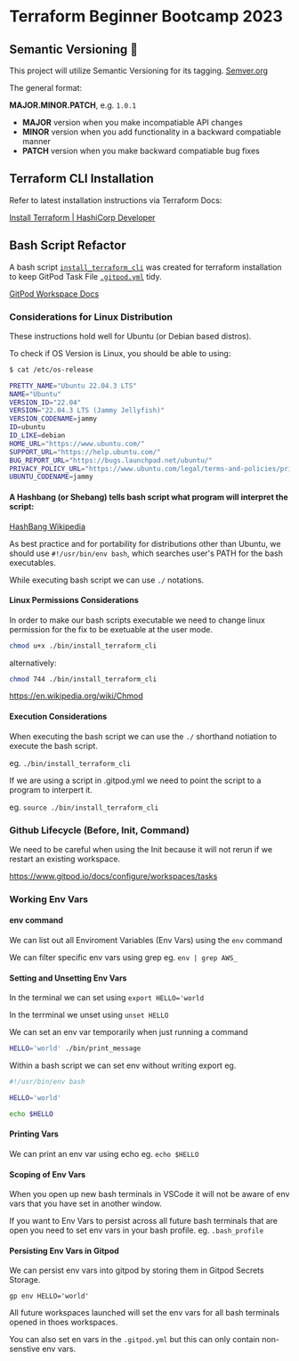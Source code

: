 # Terraform Beginner Bootcamp 2023

## Semantic Versioning :mage:

This project will utilize Semantic Versioning for its tagging.
[Semver.org](https://semver.org)

The general format:

**MAJOR.MINOR.PATCH**, e.g. `1.0.1`

- **MAJOR** version when you make incompatiable API changes
- **MINOR** version when you add functionality in a backward compatiable manner
- **PATCH** version when you make backward compatiable bug fixes


## Terraform CLI Installation

Refer to latest installation instructions via Terraform Docs:

[Install Terraform | HashiCorp Developer](https://developer.hashicorp.com/terraform/tutorials/aws-get-started/install-cli)


## Bash Script Refactor

A bash script [`install_terraform_cli`](./bin/install_terraform_cli) was created for terraform installation to keep GitPod Task File [`.gitpod.yml`](.gitpod.yml) tidy.


[GitPod Workspace Docs](https://www.gitpod.io/docs/configure/workspaces/tasks)


### Considerations for Linux Distribution

These instructions hold well for Ubuntu (or Debian based distros). 

To check if OS Version is Linux, you should be able to using:

```sh
$ cat /etc/os-release 

PRETTY_NAME="Ubuntu 22.04.3 LTS"
NAME="Ubuntu"
VERSION_ID="22.04"
VERSION="22.04.3 LTS (Jammy Jellyfish)"
VERSION_CODENAME=jammy
ID=ubuntu
ID_LIKE=debian
HOME_URL="https://www.ubuntu.com/"
SUPPORT_URL="https://help.ubuntu.com/"
BUG_REPORT_URL="https://bugs.launchpad.net/ubuntu/"
PRIVACY_POLICY_URL="https://www.ubuntu.com/legal/terms-and-policies/privacy-policy"
UBUNTU_CODENAME=jammy
```


#### A Hashbang (or Shebang) tells bash script what program will interpret the script:

[HashBang Wikipedia](https://en.wikipedia.org/wiki/Shebang_(Unix))

As best practice and for portability for distributions other than Ubuntu, we should use `#!/usr/bin/env bash`, which searches user's PATH for the bash executables.

While executing bash script we can use `./` notations.

#### Linux Permissions Considerations

In order to make our bash scripts executable we need to change linux permission for the fix to be exetuable at the user mode.

```sh
chmod u+x ./bin/install_terraform_cli
```

alternatively:

```sh
chmod 744 ./bin/install_terraform_cli
```

https://en.wikipedia.org/wiki/Chmod

#### Execution Considerations

When executing the bash script we can use the `./` shorthand notiation to execute the bash script.

eg. `./bin/install_terraform_cli`

If we are using a script in .gitpod.yml  we need to point the script to a program to interpert it.

eg. `source ./bin/install_terraform_cli`



### Github Lifecycle (Before, Init, Command)

We need to be careful when using the Init because it will not rerun if we restart an existing workspace.

https://www.gitpod.io/docs/configure/workspaces/tasks


### Working Env Vars

#### env command

We can list out all Enviroment Variables (Env Vars) using the `env` command

We can filter specific env vars using grep eg. `env | grep AWS_`

#### Setting and Unsetting Env Vars

In the terminal we can set using `export HELLO='world`

In the terrminal we unset using `unset HELLO`

We can set an env var temporarily when just running a command

```sh
HELLO='world' ./bin/print_message
```
Within a bash script we can set env without writing export eg.

```sh
#!/usr/bin/env bash

HELLO='world'

echo $HELLO
```

#### Printing Vars

We can print an env var using echo eg. `echo $HELLO`

#### Scoping of Env Vars

When you open up new bash terminals in VSCode it will not be aware of env vars that you have set in another window.

If you want to Env Vars to persist across all future bash terminals that are open you need to set env vars in your bash profile. eg. `.bash_profile`

#### Persisting Env Vars in Gitpod

We can persist env vars into gitpod by storing them in Gitpod Secrets Storage.

```
gp env HELLO='world'
```

All future workspaces launched will set the env vars for all bash terminals opened in thoes workspaces.

You can also set en vars in the `.gitpod.yml` but this can only contain non-senstive env vars.